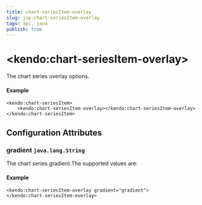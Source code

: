 ```yaml
---
title: chart-seriesItem-overlay
slug: jsp-chart-seriesItem-overlay
tags: api, java
publish: true
---
```


# \<kendo:chart-seriesItem-overlay\>

The chart series overlay options.

#### Example
    <kendo:chart-seriesItem>
        <kendo:chart-seriesItem-overlay></kendo:chart-seriesItem-overlay>
    </kendo:chart-seriesItem>

## Configuration Attributes

### gradient `java.lang.String`

The chart series gradient.The supported values are:

#### Example
    <kendo:chart-seriesItem-overlay gradient="gradient">
    </kendo:chart-seriesItem-overlay>

 
